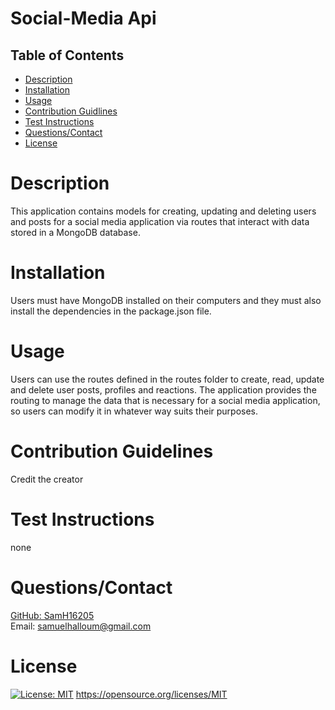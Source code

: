 # Social-Media Api

  ##  Table of Contents 
   - [Description](#desc) 
   - [Installation](#ins)
   - [Usage](#use)
   - [Contribution Guidlines](#con) 
   - [Test Instructions](#test)
   - [Questions/Contact](#ques)
   - [License](#license) 
  
  
  # Description <a id="desc"></a>
  This application contains models for creating, updating and deleting  users and posts for a social media application via routes that interact with data stored in a MongoDB database.
  
  # Installation <a id="ins"></a>
  Users must have MongoDB installed on their computers and they must also install the dependencies in the package.json file.
  
  # Usage <a id="use"></a>
  Users can use the routes defined in the routes folder to create, read, update and delete user posts, profiles and reactions. The application provides the routing to manage the data that is necessary for a social media application, so users can modify it in whatever way suits their purposes.
  
  # Contribution Guidelines <a id="con"></a>
  Credit the creator
  
  # Test Instructions <a id="test"></a>
  none
  
  # Questions/Contact <a id="ques"></a>
  <a href="https://github.com/SamH16205"> GitHub: SamH16205 </a>
  <br>
  Email: samuelhalloum@gmail.com

  # License
  [![License: MIT](https://img.shields.io/badge/License-MIT-yellow.svg)](https://opensource.org/licenses/MIT) https://opensource.org/licenses/MIT 
  <a id="license"></a>
  
